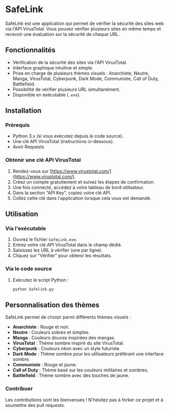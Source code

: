 # SafeLink

SafeLink est une application qui permet de vérifier la sécurité des sites web via l'API VirusTotal. Vous pouvez vérifier plusieurs sites en même temps et recevoir une évaluation sur la sécurité de chaque URL.

## Fonctionnalités

- Vérification de la sécurité des sites via l'API VirusTotal.
- Interface graphique intuitive et simple.
- Prise en charge de plusieurs thèmes visuels : Anarchiste, Neutre, Manga, VirusTotal, Cyberpunk, Dark Mode, Communiste, Call of Duty, Battlefield.
- Possibilité de vérifier plusieurs URL simultanément.
- Disponible en exécutable (`.exe`).

## Installation

### Prérequis

- Python 3.x (si vous exécutez depuis le code source).
- Une clé API VirusTotal (instructions ci-dessous).
- Avoir Requests 

### Obtenir une clé API VirusTotal

1. Rendez-vous sur [https://www.virustotal.com/](https://www.virustotal.com/).
2. Créez un compte gratuitement et suivez les étapes de confirmation.
3. Une fois connecté, accédez à votre tableau de bord utilisateur.
4. Dans la section "API Key", copiez votre clé API.
5. Collez cette clé dans l'application lorsque cela vous est demandé.

## Utilisation

### Via l'exécutable

1. Ouvrez le fichier `SafeLink.exe`.
2. Entrez votre clé API VirusTotal dans le champ dédié.
3. Saisissez les URL à vérifier (une par ligne).
4. Cliquez sur "Vérifier" pour obtenir les résultats.

### Via le code source

1. Exécutez le script Python :
   ```bash
   python Safelink.py
## Personnalisation des thèmes

SafeLink permet de choisir parmi différents thèmes visuels :

- **Anarchiste** : Rouge et noir.
- **Neutre** : Couleurs sobres et simples.
- **Manga** : Couleurs douces inspirées des mangas.
- **VirusTotal** : Thème sombre inspiré du site VirusTotal.
- **Cyberpunk** : Couleurs néon avec un style futuriste.
- **Dark Mode** : Thème sombre pour les utilisateurs préférant une interface sombre.
- **Communiste** : Rouge et jaune.
- **Call of Duty** : Thème basé sur les couleurs militaires et sombres.
- **Battlefield** : Thème sombre avec des touches de jaune.

### Contribuer
Les contributions sont les bienvenues ! N'hésitez pas à forker ce projet et à soumettre des pull requests.
